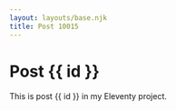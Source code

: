```yaml
---
layout: layouts/base.njk
title: Post 10015
---
```


# Post {{ id }}

This is post {{ id }} in my Eleventy project.
